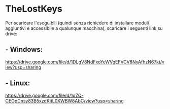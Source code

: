 # TheLostKeys
Per scaricare l'eseguibili (quindi senza richiedere di installare moduli aggiuntivi e accessibile a qualunque macchina), scaricare i seguenti link su drive:

## - Windows:
https://drive.google.com/file/d/1DLgV8NdFxoYeWVgEFVCV6NyAfhzN67kt/view?usp=sharing

## - Linux:
https://drive.google.com/file/d/1dZQ-CEOpCnsy83B5xzdKitL0XWBW8AbC/view?usp=sharing